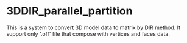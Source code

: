 # 3DDIR_parallel_partition

This is a system to convert 3D model data to matrix by DIR method. It support only '.off' file that compose with vertices and faces data.
